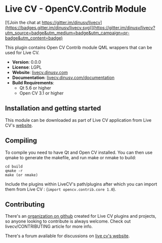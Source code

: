 # Live CV - OpenCV.Contrib Module

[![Join the chat at https://gitter.im/dinusv/livecv](https://badges.gitter.im/dinusv/livecv.svg)](https://gitter.im/dinusv/livecv?utm_source=badge&utm_medium=badge&utm_campaign=pr-badge&utm_content=badge)

This plugin contains Open CV Contrib module QML wrappers that can be used for Live CV.

 * **Version**: 0.0.0
 * **License**: LGPL
 * **Website**: [livecv.dinusv.com](http://livecv.dinusv.com)
 * **Documentation**: [livecv.dinusv.com/documentation](http://livecv.dinusv.com/documentation)
 * **Build Requirements**:
   * Qt 5.6 or higher
   * Open CV 3.1 or higher
   

## Installation and getting started

This module can be downloaded as part of Live CV application from Live CV's [website](http://livecv.dinusv.com/download.html).

## Compiling

To compile you need to have Qt and Open CV installed. You can then use qmake to generate the makefile, and run make or nmake to build:

```
cd build
qmake -r
make (or nmake)
```

Include the plugins within LiveCV's path/plugins after which you can import them from Live CV : (```import opencv.contrib.core 1.0```).

## Contributing

There's an [organization on github](http://github.com/livecv) created for Live CV plugins and projects, so anyone looking to contribute is always welcome. Check out livecv/CONTRIBUTING article for more info.

There's a forum available for discussions on [live cv's website](http://livecv.dinusv.com/forum).


